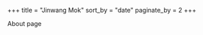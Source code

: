 +++
title = "Jinwang Mok"
sort_by = "date"
paginate_by = 2
+++

<!-- template = "article_list.html"
page_template = "article.html" -->

About page
